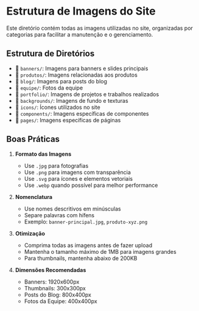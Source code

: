 # Estrutura de Imagens do Site

Este diretório contém todas as imagens utilizadas no site, organizadas por categorias para facilitar a manutenção e o gerenciamento.

## Estrutura de Diretórios

- 📁 `banners/`: Imagens para banners e slides principais
- 📁 `produtos/`: Imagens relacionadas aos produtos
- 📁 `blog/`: Imagens para posts do blog
- 📁 `equipe/`: Fotos da equipe
- 📁 `portfolio/`: Imagens de projetos e trabalhos realizados
- 📁 `backgrounds/`: Imagens de fundo e texturas
- 📁 `icons/`: Ícones utilizados no site
- 📁 `components/`: Imagens específicas de componentes
- 📁 `pages/`: Imagens específicas de páginas

## Boas Práticas

1. **Formato das Imagens**
   - Use `.jpg` para fotografias
   - Use `.png` para imagens com transparência
   - Use `.svg` para ícones e elementos vetoriais
   - Use `.webp` quando possível para melhor performance

2. **Nomenclatura**
   - Use nomes descritivos em minúsculas
   - Separe palavras com hífens
   - Exemplo: `banner-principal.jpg`, `produto-xyz.png`

3. **Otimização**
   - Comprima todas as imagens antes de fazer upload
   - Mantenha o tamanho máximo de 1MB para imagens grandes
   - Para thumbnails, mantenha abaixo de 200KB

4. **Dimensões Recomendadas**
   - Banners: 1920x600px
   - Thumbnails: 300x300px
   - Posts do Blog: 800x400px
   - Fotos da Equipe: 400x400px 